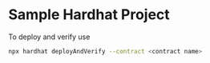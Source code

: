 # Sample Hardhat Project

To deploy and verify use

```zsh
npx hardhat deployAndVerify --contract <contract name>
```

